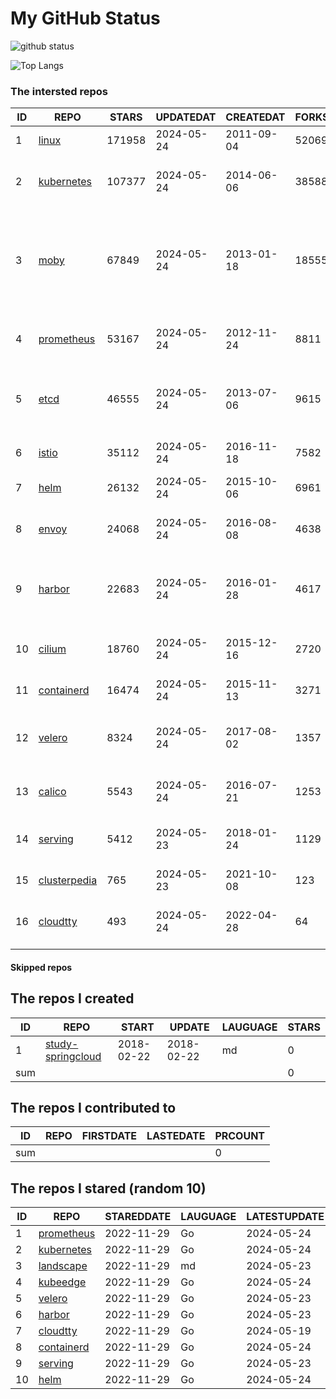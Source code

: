 # My GitHub Status

<img src="https://github-readme-stats-1.yihong0618.vercel.app/api?username=daoqingniu&show_icons=true&&&hide_title=true&count_private=true" alt="github status" />

![Top Langs](https://github-readme-stats-1.yihong0618.vercel.app/api/top-langs/?username=daoqingniu&layout=compact)

<!--START_SECTION:github_repos-->
### The intersted repos
| ID |                              REPO                               | STARS  | UPDATEDAT  | CREATEDAT  | FORKSCOUNT |                                                DESCRIPTIONS                                                |
|----|-----------------------------------------------------------------|--------|------------|------------|------------|------------------------------------------------------------------------------------------------------------|
|  1 | [linux](https://github.com/torvalds/linux)                      | 171958 | 2024-05-24 | 2011-09-04 |      52069 | Linux kernel source tree                                                                                   |
|  2 | [kubernetes](https://github.com/kubernetes/kubernetes)          | 107377 | 2024-05-24 | 2014-06-06 |      38588 | Production-Grade Container Scheduling and Management                                                       |
|  3 | [moby](https://github.com/moby/moby)                            |  67849 | 2024-05-24 | 2013-01-18 |      18555 | The Moby Project - a collaborative project for the container ecosystem to assemble container-based systems |
|  4 | [prometheus](https://github.com/prometheus/prometheus)          |  53167 | 2024-05-24 | 2012-11-24 |       8811 | The Prometheus monitoring system and time series database.                                                 |
|  5 | [etcd](https://github.com/etcd-io/etcd)                         |  46555 | 2024-05-24 | 2013-07-06 |       9615 | Distributed reliable key-value store for the most critical data of a distributed system                    |
|  6 | [istio](https://github.com/istio/istio)                         |  35112 | 2024-05-24 | 2016-11-18 |       7582 | Connect, secure, control, and observe services.                                                            |
|  7 | [helm](https://github.com/helm/helm)                            |  26132 | 2024-05-24 | 2015-10-06 |       6961 | The Kubernetes Package Manager                                                                             |
|  8 | [envoy](https://github.com/envoyproxy/envoy)                    |  24068 | 2024-05-24 | 2016-08-08 |       4638 | Cloud-native high-performance edge/middle/service proxy                                                    |
|  9 | [harbor](https://github.com/goharbor/harbor)                    |  22683 | 2024-05-24 | 2016-01-28 |       4617 | An open source trusted cloud native registry project that stores, signs, and scans content.                |
| 10 | [cilium](https://github.com/cilium/cilium)                      |  18760 | 2024-05-24 | 2015-12-16 |       2720 | eBPF-based Networking, Security, and Observability                                                         |
| 11 | [containerd](https://github.com/containerd/containerd)          |  16474 | 2024-05-24 | 2015-11-13 |       3271 | An open and reliable container runtime                                                                     |
| 12 | [velero](https://github.com/vmware-tanzu/velero)                |   8324 | 2024-05-24 | 2017-08-02 |       1357 | Backup and migrate Kubernetes applications and their persistent volumes                                    |
| 13 | [calico](https://github.com/projectcalico/calico)               |   5543 | 2024-05-24 | 2016-07-21 |       1253 | Cloud native networking and network security                                                               |
| 14 | [serving](https://github.com/knative/serving)                   |   5412 | 2024-05-23 | 2018-01-24 |       1129 | Kubernetes-based, scale-to-zero, request-driven compute                                                    |
| 15 | [clusterpedia](https://github.com/clusterpedia-io/clusterpedia) |    765 | 2024-05-23 | 2021-10-08 |        123 | The Encyclopedia of Kubernetes clusters                                                                    |
| 16 | [cloudtty](https://github.com/cloudtty/cloudtty)                |    493 | 2024-05-24 | 2022-04-28 |         64 | A Friendly Kubernetes CloudShell (Web Terminal) !                                                          |



#### Skipped repos
<!--END_SECTION:github_repos-->

<!--START_SECTION:my_github-->
## The repos I created
| ID  |                                 REPO                                 |   START    |   UPDATE   | LAUGUAGE | STARS |
|-----|----------------------------------------------------------------------|------------|------------|----------|-------|
|   1 | [study-springcloud](https://github.com/daoqingniu/study-springcloud) | 2018-02-22 | 2018-02-22 | md       |     0 |
| sum |                                                                      |            |            |          |     0 |

## The repos I contributed to
| ID  | REPO | FIRSTDATE | LASTEDATE | PRCOUNT |
|-----|------|-----------|-----------|---------|
| sum |      |           |           |       0 |

## The repos I stared (random 10)
| ID |                          REPO                          | STAREDDATE | LAUGUAGE | LATESTUPDATE |
|----|--------------------------------------------------------|------------|----------|--------------|
|  1 | [prometheus](https://github.com/prometheus/prometheus) | 2022-11-29 | Go       | 2024-05-24   |
|  2 | [kubernetes](https://github.com/kubernetes/kubernetes) | 2022-11-29 | Go       | 2024-05-24   |
|  3 | [landscape](https://github.com/cncf/landscape)         | 2022-11-29 | md       | 2024-05-23   |
|  4 | [kubeedge](https://github.com/kubeedge/kubeedge)       | 2022-11-29 | Go       | 2024-05-24   |
|  5 | [velero](https://github.com/vmware-tanzu/velero)       | 2022-11-29 | Go       | 2024-05-23   |
|  6 | [harbor](https://github.com/goharbor/harbor)           | 2022-11-29 | Go       | 2024-05-23   |
|  7 | [cloudtty](https://github.com/cloudtty/cloudtty)       | 2022-11-29 | Go       | 2024-05-19   |
|  8 | [containerd](https://github.com/containerd/containerd) | 2022-11-29 | Go       | 2024-05-24   |
|  9 | [serving](https://github.com/knative/serving)          | 2022-11-29 | Go       | 2024-05-23   |
| 10 | [helm](https://github.com/helm/helm)                   | 2022-11-29 | Go       | 2024-05-24   |

<!--END_SECTION:my_github-->
